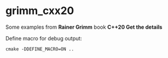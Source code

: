 # grimm_cxx20

Some examples from **Rainer Grimm** book **C++20 Get the details**

Define macro for debug output:
```
cmake -DDEFINE_MACRO=ON ..
```
